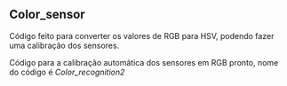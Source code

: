 ## Color_sensor
Código feito para converter os valores de RGB para HSV, podendo fazer uma calibração dos sensores.

Código para a calibração automática dos sensores em RGB pronto, nome do código é *Color_recognition2*
